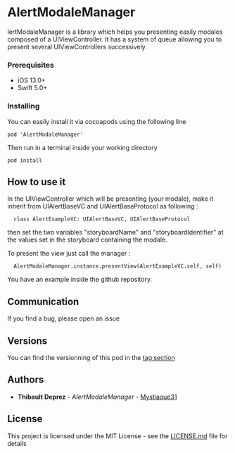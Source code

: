 # AlertModaleManager

lertModaleManager is a library which helps you presenting easily modales composed of a UIViewController. It has a system of queue allowing you to present several UIViewControllers successively.

### Prerequisites

* iOS 13.0+
* Swift 5.0+

### Installing

You can easily install it via cocoapods using the following line

```
pod 'AlertModaleManager'
```

Then run in a terminal inside your working directory

```
pod install
```

## How to use it

In the UIViewController which will be presenting (your modale), make it inherit from UIAlertBaseVC and UIAlertBaseProtocol as following :

```
  class AlertExampleVC: UIAlertBaseVC, UIAlertBaseProtocol
```

then set the two variables "storyboardName" and "storyboardIdentifier" at the values set in the storyboard containing the modale.

To present the view just call the manager :

```
  AlertModaleManager.instance.presentView(AlertExampleVC.self, self)
```

You have an example inside the github repository.

## Communication

If you find a bug, please open an issue

## Versions

You can find the versionning of this pod in the [tag section](https://github.com/Mystiaque31/AlertModaleManager/tags)

## Authors

* **Thibault Deprez** - *AlertModaleManager* - [Mystiaque31](https://github.com/Mystiaque31)

## License

This project is licensed under the MIT License - see the [LICENSE.md](LICENSE.md) file for details
